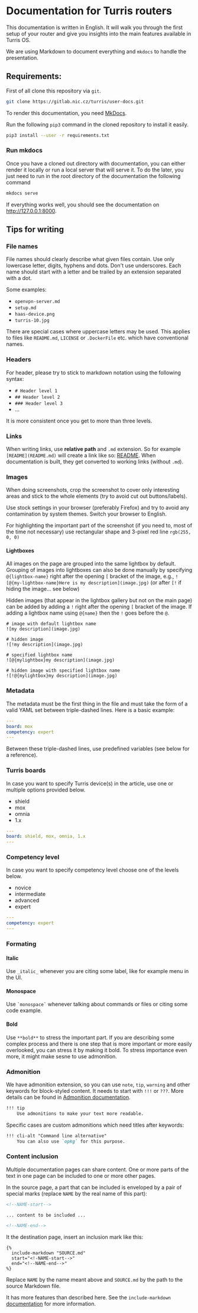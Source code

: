 # Documentation for Turris routers

This documentation is written in English. It will walk you through the first
setup of your router and give you insights into the main features available in
Turris OS.

We are using Markdown to document everything and `mkdocs` to handle the
presentation.


## Requirements:

First of all clone this repository via `git`.

```bash
git clone https://gitlab.nic.cz/turris/user-docs.git
```

To render this documentation, you need [MkDocs](https://www.mkdocs.org/).

Run the following `pip3` command in the cloned repository to install it easily.

```bash
pip3 install --user -r requirements.txt
```

### Run mkdocs

Once you have a cloned out directory with documentation, you can either render
it locally or run a local server that will serve it. To do the later, you just
need to run in the root directory of the documentation the following command

```bash
mkdocs serve
```

If everything works well, you should see the documentation on <http://127.0.0.1:8000>.

## Tips for writing

### File names

File names should clearly describe what given files contain. Use only
lowercase letter, digits, hyphens and dots. Don't use underscores.
Each name should start with a letter and be trailed by an extension
separated with a dot.

Some examples:

- `openvpn-server.md`
- `setup.md`
- `haas-device.png`
- `turris-10.jpg`

There are special cases where uppercase letters may be used. This applies
to files like `README.md`, `LICENSE` or `.DockerFile` etc. which have
conventional names.

### Headers

For header, please try to stick to markdown notation using the following syntax:

* ``# Header level 1``
* ``## Header level 2``
* ``### Header level 3``
* ...

It is more consistent once you get to more than three levels.

### Links

When writing links, use **relative path** and `.md` extension. So for example
`[README](README.md)` will create a link like so: [README](README.md). When
documentation is built, they get converted to working links (without `.md`).

### Images

When doing screenshots, crop the screenshot to cover only interesting areas and
stick to the whole elements (try to avoid cut out buttons/labels).

Use stock settings in your browser (preferably Firefox) and try to avoid any
contamination by system themes. Switch your browser to English.

For highlighting the important part of the screenshot (if you need to, most of
the time not necessary) use rectangular shape and 3-pixel red line `rgb(255, 0, 0)`

#### Lightboxes

All images on the page are grouped into the same lightbox by default. Grouping of images
into lightboxes can also be done manually by specifying `@{lightbox-name}` right
after the opening `[` bracket of the image, e.g., `![@{my-lightbox-name}Here is my
description](image.jpg)` (or after `[!` if hiding the image... see below)

Hidden images (that appear in the lightbox gallery but not on the main page) can
be added by adding a `!` right after the opening `[` bracket of the image. If
adding a lightbox name using `@{name}` then the `!` goes before the `@`.

```
# image with default lightbox name
![my description](image.jpg)

# hidden image
![!my description](image.jpg)

# specified lightbox name
![@{mylightbox}my description](image.jpg)

# hidden image with specified lightbox name
![!@{mylightbox}my description](image.jpg)
```

### Metadata

The metadata must be the first thing in the file and must take the form of a
valid YAML set between triple-dashed lines. Here is a basic example:
```yaml
---
board: mox
competency: expert
---
```
Between these triple-dashed lines, use predefined variables (see below for a
reference).

### Turris boards

In case you want to specify Turris device(s) in the article, use one or multiple
options provided below.

-   shield
-   mox
-   omnia
-   1.x

```yaml
---
board: shield, mox, omnia, 1.x
---
```
### Competency level

In case you want to specify competency level choose one of the levels below.

-   novice
-   intermediate
-   advanced
-   expert

```yaml
---
competency: expert
---
```

### Formating

#### Italic

Use `_italic_` whenever you are citing some label, like for example menu
in the UI.

#### Monospace

Use  `` `monospace` `` whenever talking about commands or files or citing some
code example.

#### **Bold**

Use `**bold**` to stress the important part. If you are describing some
complex process and there is one step that is more important or more easily
overlooked, you can stress it by making it bold. To stress importance even
more, it might make sesne to use admonition.

### Admonition

We have admonition extension, so you can use `note`, `tip`, `warning` and other
keywords for block-styled content. It needs to start with `!!!` or `???`.  More
details can be found in [Admonition
documentation](https://squidfunk.github.io/mkdocs-material/reference/admonitions/).

```markdown
!!! tip
    Use admonitions to make your text more readable.
```

Specific cases are custom admonitions which need titles after keywords:

```markdown
!!! cli-alt "Command line alternative"
    You can also use `opkg` for this purpose.
```

### Content inclusion

Multiple documentation pages can share content. One or more parts of the text
in one page can be included to one or more other pages.

In the source page, a part that can be included is enveloped by a pair of
special marks (replace `NAME` by the real name of this part):

```markdown
<!--NAME-start-->

... content to be included ...

<!--NAME-end-->
```

It the destination page, insert an inclusion mark like this:

```
{%
  include-markdown "SOURCE.md"
  start="<!-NAME-start-->"
  end="<!--NAME-end-->"
%}
```

Replace `NAME` by the name meant above and `SOURCE.md` by the path to
the source Markdown file.

It has more features than described here. See the `include-markdown`
[documentation](https://pypi.org/project/mkdocs-include-markdown-plugin/)
for more information.
